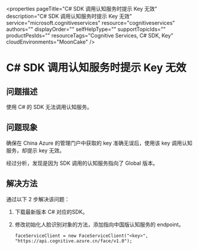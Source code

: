 <properties
	pageTitle="C# SDK 调用认知服务时提示 Key 无效"
	description="C# SDK 调用认知服务时提示 Key 无效"
	service="microsoft.cognitiveservices"
	resource="cognitiveservices"
	authors=""
	displayOrder=""
	selfHelpType=""
	supportTopicIds=""
	productPesIds=""
	resourceTags="Cognitive Services, C# SDK, Key"​
	cloudEnvironments="MoonCake" />
<tags
	ms.service="cognitive-services-aog"
	ms.date=""
	wacn.date="01/12/2017" />
# C# SDK 调用认知服务时提示 Key 无效

## **问题描述**

使用 C# 的 SDK 无法调用认知服务。

## **问题现象**

确保在 China Azure 的管理门户中获取的 key 准确无误后，使用该 key 调用认知服务，却提示 key 无效。

经过分析，发现是因为 SDK 调用的认知服务指向了 Global 版本。

## **解决方法**

通过以下 2 步解决该问题：

1.	下载最新版本 C# 对应的SDK。
2.	修改初始化人脸识别对象的方法，添加指向中国版认知服务的 endpoint。

		faceServiceClient = new FaceServiceClient("<key>", "https://api.cognitive.azure.cn/face/v1.0");






